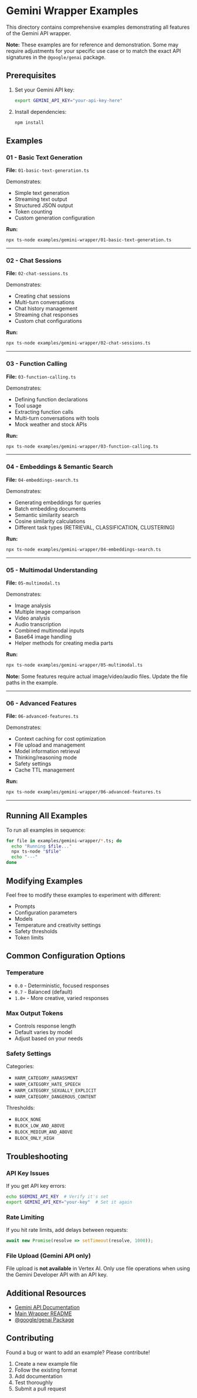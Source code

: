 # Gemini Wrapper Examples

This directory contains comprehensive examples demonstrating all features of the Gemini API wrapper.

**Note:** These examples are for reference and demonstration. Some may require adjustments for your specific use case or to match the exact API signatures in the `@google/genai` package.

## Prerequisites

1. Set your Gemini API key:
   ```bash
   export GEMINI_API_KEY="your-api-key-here"
   ```

2. Install dependencies:
   ```bash
   npm install
   ```

## Examples

### 01 - Basic Text Generation
**File:** `01-basic-text-generation.ts`

Demonstrates:
- Simple text generation
- Streaming text output
- Structured JSON output
- Token counting
- Custom generation configuration

**Run:**
```bash
npx ts-node examples/gemini-wrapper/01-basic-text-generation.ts
```

---

### 02 - Chat Sessions
**File:** `02-chat-sessions.ts`

Demonstrates:
- Creating chat sessions
- Multi-turn conversations
- Chat history management
- Streaming chat responses
- Custom chat configurations

**Run:**
```bash
npx ts-node examples/gemini-wrapper/02-chat-sessions.ts
```

---

### 03 - Function Calling
**File:** `03-function-calling.ts`

Demonstrates:
- Defining function declarations
- Tool usage
- Extracting function calls
- Multi-turn conversations with tools
- Mock weather and stock APIs

**Run:**
```bash
npx ts-node examples/gemini-wrapper/03-function-calling.ts
```

---

### 04 - Embeddings & Semantic Search
**File:** `04-embeddings-search.ts`

Demonstrates:
- Generating embeddings for queries
- Batch embedding documents
- Semantic similarity search
- Cosine similarity calculations
- Different task types (RETRIEVAL, CLASSIFICATION, CLUSTERING)

**Run:**
```bash
npx ts-node examples/gemini-wrapper/04-embeddings-search.ts
```

---

### 05 - Multimodal Understanding
**File:** `05-multimodal.ts`

Demonstrates:
- Image analysis
- Multiple image comparison
- Video analysis
- Audio transcription
- Combined multimodal inputs
- Base64 image handling
- Helper methods for creating media parts

**Run:**
```bash
npx ts-node examples/gemini-wrapper/05-multimodal.ts
```

**Note:** Some features require actual image/video/audio files. Update the file paths in the example.

---

### 06 - Advanced Features
**File:** `06-advanced-features.ts`

Demonstrates:
- Context caching for cost optimization
- File upload and management
- Model information retrieval
- Thinking/reasoning mode
- Safety settings
- Cache TTL management

**Run:**
```bash
npx ts-node examples/gemini-wrapper/06-advanced-features.ts
```

---

## Running All Examples

To run all examples in sequence:

```bash
for file in examples/gemini-wrapper/*.ts; do
  echo "Running $file..."
  npx ts-node "$file"
  echo "---"
done
```

## Modifying Examples

Feel free to modify these examples to experiment with different:
- Prompts
- Configuration parameters
- Models
- Temperature and creativity settings
- Safety thresholds
- Token limits

## Common Configuration Options

### Temperature
- `0.0` - Deterministic, focused responses
- `0.7` - Balanced (default)
- `1.0+` - More creative, varied responses

### Max Output Tokens
- Controls response length
- Default varies by model
- Adjust based on your needs

### Safety Settings
Categories:
- `HARM_CATEGORY_HARASSMENT`
- `HARM_CATEGORY_HATE_SPEECH`
- `HARM_CATEGORY_SEXUALLY_EXPLICIT`
- `HARM_CATEGORY_DANGEROUS_CONTENT`

Thresholds:
- `BLOCK_NONE`
- `BLOCK_LOW_AND_ABOVE`
- `BLOCK_MEDIUM_AND_ABOVE`
- `BLOCK_ONLY_HIGH`

## Troubleshooting

### API Key Issues
If you get API key errors:
```bash
echo $GEMINI_API_KEY  # Verify it's set
export GEMINI_API_KEY="your-key"  # Set it again
```

### Rate Limiting
If you hit rate limits, add delays between requests:
```typescript
await new Promise(resolve => setTimeout(resolve, 1000));
```

### File Upload (Gemini API only)
File upload is **not available** in Vertex AI. Only use file operations when using the Gemini Developer API with an API key.

## Additional Resources

- [Gemini API Documentation](https://ai.google.dev/docs)
- [Main Wrapper README](../../lib/gemini-wrapper/README.md)
- [@google/genai Package](https://www.npmjs.com/package/@google/genai)

## Contributing

Found a bug or want to add an example? Please contribute!

1. Create a new example file
2. Follow the existing format
3. Add documentation
4. Test thoroughly
5. Submit a pull request
